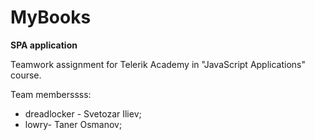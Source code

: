 # MyBooks

**SPA application**

Teamwork assignment for Telerik Academy in "JavaScript Applications" course.

Team memberssss:

 * dreadlocker - Svetozar Iliev;
 * lowry- Taner Osmanov;
 
 
